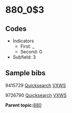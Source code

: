 # 880\_0$3

## Codes

-   Indicators
    -   First: \_
    -   Second: 0
-   Subfield: 3

## Sample bibs

9415729 [Quicksearch](https://search.library.yale.edu/catalog/9415729) [VXWS](http://prodorbis.library.yale.edu:7014/vxws/GetHoldingsService?bibId=9415729)

9726790 [Quicksearch](https://search.library.yale.edu/catalog/9726790) [VXWS](http://prodorbis.library.yale.edu:7014/vxws/GetHoldingsService?bibId=9726790)

**Parent topic:**[880](../../tags/880/880.md)

